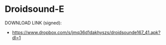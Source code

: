 Droidsound-E 
============
DOWNLOAD LINK (signed):
* https://www.dropbox.com/s/jmq36d1dakhyszs/droidsounde167_41.apk?dl=1
